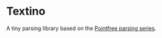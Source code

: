 # Textino

A tiny parsing library based on the [Pointfree parsing series](https://www.pointfree.co/collections/parsing).
